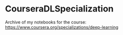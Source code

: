 # CourseraDLSpecialization
Archive of my notebooks for the course: https://www.coursera.org/specializations/deep-learning
